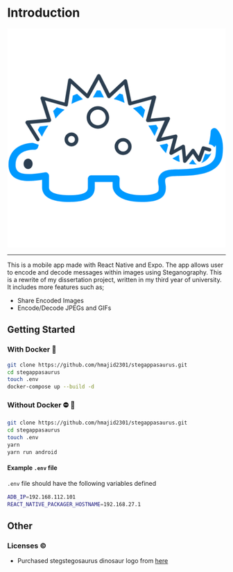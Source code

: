 # Introduction

![Logo](src/assets/images/logo.png)

---------------------------------------------------------------------------------------------------

This is a mobile app made with React Native and Expo. The app allows user to encode and decode messages within images using
Steganography. This is a rewrite of my dissertation project, written in my third year of university. It includes more features
such as;

* Share Encoded Images
* Encode/Decode JPEGs and GIFs

## Getting Started

### With Docker :whale:

```bash
git clone https://github.com/hmajid2301/stegappasaurus.git
cd stegappasaurus
touch .env
docker-compose up --build -d
```

### Without Docker :no_entry: :whale:

```bash
git clone https://github.com/hmajid2301/stegappasaurus.git
cd stegappasaurus
touch .env
yarn
yarn run android
```

#### Example `.env` file

`.env` file should have the following variables defined

```bash
ADB_IP=192.168.112.101
REACT_NATIVE_PACKAGER_HOSTNAME=192.168.27.1
```

## Other

### Licenses :copyright:

* Purchased stegstegosaurus dinosaur logo from [here](https://www.iconfinder.com/icons/380124/animal_big_experience_dino_paleontology_reptile_stegosaurus_zababa_icon#size=512)
